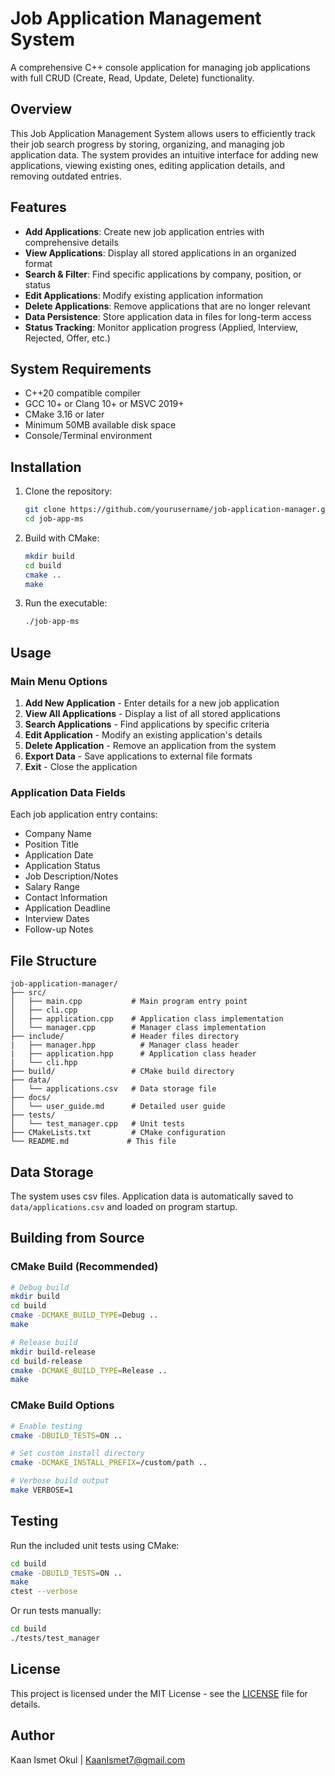 # Job Application Management System

A comprehensive C++ console application for managing job applications with full CRUD (Create, Read, Update, Delete) functionality.

## Overview

This Job Application Management System allows users to efficiently track their job search progress by storing, organizing, and managing job application data. The system provides an intuitive interface for adding new applications, viewing existing ones, editing application details, and removing outdated entries.

## Features

- **Add Applications**: Create new job application entries with comprehensive details
- **View Applications**: Display all stored applications in an organized format
- **Search & Filter**: Find specific applications by company, position, or status
- **Edit Applications**: Modify existing application information
- **Delete Applications**: Remove applications that are no longer relevant
- **Data Persistence**: Store application data in files for long-term access
- **Status Tracking**: Monitor application progress (Applied, Interview, Rejected, Offer, etc.)

## System Requirements

- C++20 compatible compiler
- GCC 10+ or Clang 10+ or MSVC 2019+
- CMake 3.16 or later
- Minimum 50MB available disk space
- Console/Terminal environment

## Installation

1. Clone the repository:
   ```bash
   git clone https://github.com/yourusername/job-application-manager.git
   cd job-app-ms
   ```

2. Build with CMake:
   ```bash
   mkdir build
   cd build
   cmake ..
   make
   ```

3. Run the executable:
   ```bash
   ./job-app-ms
   ```

## Usage

### Main Menu Options

1. **Add New Application** - Enter details for a new job application
2. **View All Applications** - Display a list of all stored applications
3. **Search Applications** - Find applications by specific criteria
4. **Edit Application** - Modify an existing application's details
5. **Delete Application** - Remove an application from the system
6. **Export Data** - Save applications to external file formats
7. **Exit** - Close the application

### Application Data Fields

Each job application entry contains:
- Company Name
- Position Title  
- Application Date
- Application Status
- Job Description/Notes
- Salary Range
- Contact Information
- Application Deadline
- Interview Dates
- Follow-up Notes

## File Structure

```
job-application-manager/
├── src/
│   ├── main.cpp           # Main program entry point
│   ├── cli.cpp
│   ├── application.cpp    # Application class implementation
│   └── manager.cpp        # Manager class implementation
├── include/               # Header files directory
|   ├── manager.hpp          # Manager class header
|   ├── application.hpp      # Application class header
|   └── cli.hpp 
├── build/                 # CMake build directory
├── data/
│   └── applications.csv   # Data storage file
├── docs/
│   └── user_guide.md      # Detailed user guide
├── tests/
│   └── test_manager.cpp   # Unit tests
├── CMakeLists.txt         # CMake configuration
└── README.md             # This file
```

## Data Storage

The system uses csv files. Application data is automatically saved to `data/applications.csv` and loaded on program startup.

## Building from Source

### CMake Build (Recommended)
```bash
# Debug build
mkdir build
cd build
cmake -DCMAKE_BUILD_TYPE=Debug ..
make

# Release build
mkdir build-release
cd build-release
cmake -DCMAKE_BUILD_TYPE=Release ..
make
```

### CMake Build Options
```bash
# Enable testing
cmake -DBUILD_TESTS=ON ..

# Set custom install directory
cmake -DCMAKE_INSTALL_PREFIX=/custom/path ..

# Verbose build output
make VERBOSE=1
```
## Testing

Run the included unit tests using CMake:
```bash
cd build
cmake -DBUILD_TESTS=ON ..
make
ctest --verbose
```

Or run tests manually:
```bash
cd build
./tests/test_manager
```
## License

This project is licensed under the MIT License - see the [LICENSE](LICENSE) file for details.

## Author

Kaan Ismet Okul | KaanIsmet7@gmail.com
